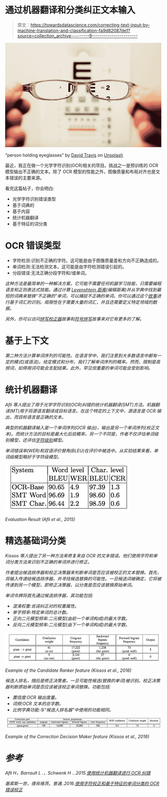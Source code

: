# 通过机器翻译和分类纠正文本输入

> 原文：<https://towardsdatascience.com/correcting-text-input-by-machine-translation-and-classification-fa9d82087de1?source=collection_archive---------9----------------------->

![](img/0e7cb713237554fe04fada6a972672ae.png)

“person holding eyeglasses” by [David Travis](https://unsplash.com/@dtravisphd?utm_source=medium&utm_medium=referral) on [Unsplash](https://unsplash.com?utm_source=medium&utm_medium=referral)

最近，我正在做一个光学字符识别(OCR)相关的项目。挑战之一是预训练的 OCR 模型输出不正确的文本。除了 OCR 模型的性能之外，图像质量和布局对齐也是文本错误的主要来源。

看完这篇帖子，你会明白:

*   光学字符识别错误类型
*   基于词典的
*   基于内容
*   统计机器翻译
*   基于特征的词分类

# OCR 错误类型

*   字符检测:识别不正确的字符。这可能是由于图像质量差和方向不正确造成的。
*   单词检测:无法检测文本。这可能是由字符检测错误引起的。
*   分段错误:无法正确分段字符和/或单词。

*这种方法是最简单的一种解决方案，它可能不需要任何机器学习技能，只需要编程语言和正则表达式技能。通过计算 [Levenshtein 距离](/measure-distance-between-2-words-by-simple-calculation-a97cf4993305)(编辑距离)并从字典中找到最短的词典来替换“不正确的”单词，可以捕捉不正确的单词。你可以通过这个[故事](/step-out-from-regular-expression-for-feature-engineering-134e594f542c)进行基于词汇的识别。局限性在于需要大量的词汇，并且还需要定义特定领域的数据。*

*另外，你可以访问[拼写校正器](/correcting-your-spelling-error-with-4-operations-50bcfd519bb8)故事和[符号拼写](/essential-text-correction-process-for-nlp-tasks-f731a025fcc3)故事来对它有更多的了解。*

# ****基于上下文****

*第二种方法计算单词序列的可能性。在语言学中，我们注意到大多数语言中都有一定的模式(或语法)。给定模式和分布，我们了解单词序列的概率。然而，限制是高频词，如停用词可能会支配结果。此外，罕见但重要的单词可能会受到影响。*

# ****统计机器翻译****

*Afli 等人提出了用于光学字符识别(OCR)纠错的统计机器翻译(SMT)方法。机器翻译(MT)用于将源语言翻译成目标语言。在这个特定的上下文中，源语言是 OCR 输出，而目标语言是正确的文本。*

*典型的机器翻译输入是一个单词序列(OCR 输出)，输出是另一个单词序列(校正文本)。而统计方法的目标是最大化后验概率。另一个不同是，作者不仅评估单词级别模型，还评估[字符级别](/besides-word-embedding-why-you-need-to-know-character-embedding-6096a34a3b10)模型。*

*单词错误率(WER)和双语评价替角(BLEU)在评价中被选中。从实验结果来看，单词级模型略好于字符级模型。*

*![](img/1b4ac4c5bc9fffc0a5f9b915f2c5b5d1.png)*

*Evaluation Result (Afli et al., 2015)*

# ****精选基础词分类****

*Kissos 等人提出了另一种方法来修复来自 OCR 的文本错误。他们使用字符和单词分类方法来识别不正确的单词并进行修正。*

*作者提出候选排序器和校正决策器来判断单词是否应该被校正的文本替换。首先，将输入传递给候选排序器，并寻找候选替换的可能性。一旦候选词被确定，它将被传递到另一个模型，即修正决策器，以分类是否应该替换原始单词。*

*单词令牌将首先通过候选排序器，其功能包括:*

*   *混淆权重:讹误纠正对的权重属性。*
*   *单字频率:特定单词的总计数。*
*   *正向二元模型频率:二元模型(由前一个单词构成)的最大字数。*
*   *反向二元模型频率:二元模型(由下一个单词构成)的最大字数。*

*![](img/086b7f23d9f696066fbf41f15c2a7577.png)*

*Example of the Candidate Ranker feature (Kissos et al., 2016)*

*候选人排名，随后是修正决策者。一旦可能性候选(替换的单词)被识别。校正决策器判断原始单词是否应该被该校正单词替换。功能包括:*

*   *置信度:OCR 输出度量。*
*   *词频:OCR 文本的总字数。*
*   *比例字典功能:与“候选人排名器”中使用的功能相同。*

*![](img/9aa7df5d312a4b37eb828ff28ac9a408.png)*

*Example of the Correction Decision Maker feature (Kissos et al., 2016)*

# *参考*

*Afli H，Barrault L .，Schwenk H ...2015.[使用统计机器翻译进行 OCR 纠错](http://www-lium.univ-lemans.fr/~barrault/papers/afli_cicling2015.pdf)*

*基索斯一世，德肖维茨。普通..2016.[使用字符校正和基于特征的单词分类的 OCR 错误校正](https://arxiv.org/pdf/1604.06225.pdf)*